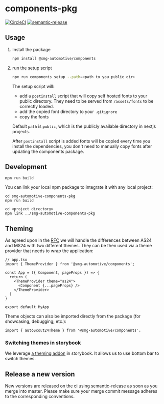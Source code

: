 # components-pkg

[![CircleCI](https://circleci.com/gh/smg-automotive/components-pkg/tree/main.svg?style=svg)](https://circleci.com/gh/smg-automotive/components-pkg/tree/main)
[![semantic-release](https://img.shields.io/badge/%20%20%F0%9F%93%A6%F0%9F%9A%80-semantic--release-e10079.svg)](https://github.com/semantic-release/semantic-release)

## Usage

1. Install the package
   ```sh
   npm install @smg-automotive/components
   ```
2. run the setup script
   ```sh
   npx run components setup --path=<path to you public dir>
   ```

   The setup script will:
   - add a `postinstall` script that will copy self hosted fonts to your public directory. They need to be served from `/assets/fonts` to be correctly loaded.
   - add the copied font directory to your `.gitignore`
   - copy the fonts

    Default `path` is `public`, which is the publicly available directory in nextjs projects.

    After `postinstall` script is added fonts will be copied every time you install the dependencies, you don't need to manually copy fonts after updating the components package.


## Development
```
npm run build
```

You can link your local npm package to integrate it with any local project:
```
cd smg-automotive-components-pkg
npm run build

cd <project directory>
npm link ../smg-automotive-components-pkg
```

## Theming

As agreed upon in the [RFC](https://github.com/smg-automotive/au-docs/discussions/3) we will handle the differences between AS24 and MS24 with two different themes. They can be then used via a theme provider that needs to wrap the application:

```tsx
// app.tsx
import { ThemeProvider } from '@smg-automotive/components';

const App = ({ Component, pageProps }) => {
  return (
    <ThemeProvider theme="as24">
      <Component {...pageProps} />
    </ThemeProvider>
  )
}

export default MyApp
```

Theme objects can also be imported directly from the package (for showcasing, debugging, etc.):

```tsx
import { autoScout24Theme } from '@smg-automotive/components';
```

### Switching themes in storybook

We leverage [a theming addon](https://storybook.js.org/addons/@react-theming/storybook-addon) in storybook. It allows us to use bottom bar to switch themes.

## Release a new version

New versions are released on the ci using semantic-release as soon as you merge into master. Please
make sure your merge commit message adheres to the corresponding conventions.
